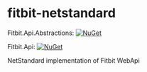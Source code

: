# fitbit-netstandard

Fitbit.Api.Abstractions: [![NuGet](https://img.shields.io/nuget/v/Fitbit.Api.Abstractions.svg)](https://www.nuget.org/packages/Fitbit.Api.Abstractions)

Fitbit.Api: [![NuGet](https://img.shields.io/nuget/v/Fitbit.Api.svg)](https://www.nuget.org/packages/Fitbit.Api)

NetStandard implementation of Fitbit WebApi
